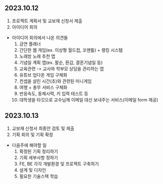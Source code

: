 ## 2023.10.12

1. 프로젝트 계획서 및 교보재 신청서 제출
2. 아이디어 회의

- 아이디어 회의에서 나온 의견들
  1. 금연 플래너
  2. 간단한 웹 게임(ex. 이상형 월드컵, 꼬맨틀) + 랭킹 시스템
  3. 노래방 노래 추천 앱
  4. 기념일 계획 앱(ex. 팔순, 환갑, 결혼기념일 등)
  5. 교육관련 -> 교사와 학부모 상담을 관리하는 앱
  6. 유튜브 업다운 게임 구체화
  7. 컨셉을 살린 시간(초)와 관련된 미니게임
  8. 여행 + 총무 서비스 구체화
  9. 반응속도, 동체시력, 키 입력 테스트 등
  10. 대학생을 타깃으로 교수님께 이메일 대신 보내주는 서비스(이메일 form 제공)

## 2023.10.13

1. 교보재 신청서 최종안 검토 및 제출
2. 기획 회의 및 기획 확정

- 다음주에 해야할 일
  1. 확정된 기획 정리하기
  2. 기획 세부사항 정하기
  3. FE, BE 각각 개발환경 및 프로젝트 구축하기
  4. 설계 및 디자인
  5. 필요한 기술스택 학습
